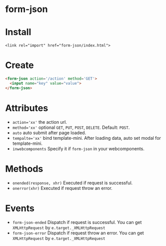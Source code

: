 # form-json

# Install
`<link rel="import" href="form-json/index.html">`

# Create
```html
<form-json action='/action' method='GET'>
  <input name="key" value="value">
</form-json>
```

# Attributes
* `action='xx'` the action url.
* `method='xx'` optional `GET`, `PUT`, `POST`, `DELETE`. Default: `POST`.
* `auto` auto submit after page loaded.
* `tempalte='xx'` bind template-mini. After loading data, auto set modal for template-mini.
* `inwebcomponents` Specify it if `form-json` in your webcomponents.

# Methods
* `onended(response, xhr)` Executed if request is successful.
* `onerror(xhr)` Executed if request throw an error.

# Events
* `form-json-ended` Dispatch if request is successful. You can get `XMLHttpRequest` by `e.target._XMLHttpRequest`
* `form-json-error` Dispatch if request throw an error. You can get `XMLHttpRequest` by `e.target._XMLHttpRequest`

